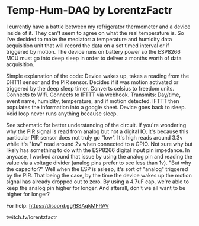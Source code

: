 # Temp-Hum-DAQ by LorentzFactr


I currently have a battle between my refrigerator thermometer and a device inside of it. They can't seem to agree on what the real temperature is.
So I've decided to make the mediator: a temperature and humidity data acquisition unit that will record the data on a set timed interval or if triggered
by motion. The device runs on battery power so the ESP8266 MCU must go into deep sleep in order to deliver a months worth of data acquisition. 

Simple explanation of the code: Device wakes up, takes a reading from the DHT11 sensor and the PIR sensor. Decides if it was motion activated or triggered
by the deep sleep timer. Converts celsius to freedom units. Connects to Wifi. Connects to IFTTT via webhook. Transmits: Day/time, event name, humidity, temperature, and if motion detected. IFTTT
then populates the information into a google sheet. Device goes back to sleep. Void loop never runs anything because sleep.

See schematic for better understanding of the circuit. If you're wondering why the PIR signal is read from analog but not a digital IO, it's because this
particular PIR sensor does not truly go "low". It's high reads around 3.3v while it's "low" read around 2v when connected to a GPIO. Not sure why but likely
has something to do with the ESP8266 digital input pin impedance. In anycase, I worked around that issue by using the analog pin and reading the value via a voltage 
divider (analog pins prefer to see less than 1v). "But why the capacitor?" Well when the ESP is asleep, it's sort of "analog" triggered by the PIR. That being the case, by the time the device wakes up
the motion signal has already dropped out to zero. By using a 4.7uF cap, we're able to keep the analog pin higher for longer. And afterall, don't we all want
to be higher for longer?


For help:
https://discord.gg/BSAqkMFRAV

twitch.tv/lorentzfactr
